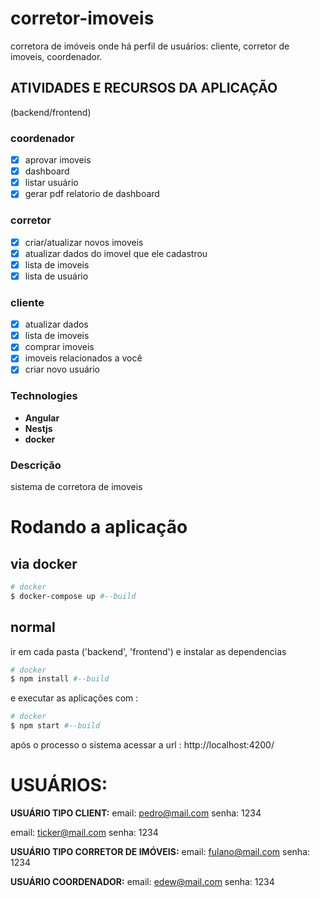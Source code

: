 
  

# corretor-imoveis
corretora de imóveis onde há perfil de usuários: cliente, corretor de imoveis, coordenador.
##  ATIVIDADES E RECURSOS DA APLICAÇÃO
(backend/frontend)
### coordenador

 - [x] aprovar imoveis 
- [x] dashboard
- [x] listar usuário 
- [x] gerar pdf relatorio de dashboard 
### corretor
- [x] criar/atualizar novos imoveis
- [x] atualizar dados do imovel que ele cadastrou 
- [x] lista de imoveis 
- [x] lista de usuário 
### cliente
- [x] atualizar dados
- [x] lista de imoveis
- [x] comprar imoveis 
- [x]  imoveis relacionados a você 
- [x] criar novo usuário
### Technologies
- **Angular**
- **Nestjs**
- **docker**
### Descrição
sistema de corretora de imoveis
# Rodando a aplicação
## via docker
```bash
# docker
$ docker-compose up #--build
```
## normal
ir em cada pasta ('backend', 'frontend') e instalar as dependencias
```bash
# docker
$ npm install #--build
```
e executar as aplicações com :
```bash
# docker
$ npm start #--build
```  
após o processo o sistema acessar a url : http://localhost:4200/
# USUÁRIOS:
**USUÁRIO TIPO CLIENT:**
email: pedro@mail.com
senha: 1234

email: ticker@mail.com
senha: 1234

**USUÁRIO TIPO CORRETOR DE IMÓVEIS:**
email: fulano@mail.com
senha: 1234

**USUÁRIO COORDENADOR:**
email: edew@mail.com
senha: 1234